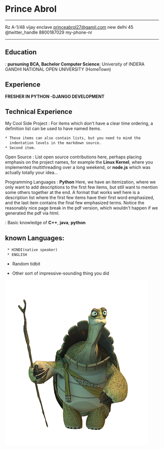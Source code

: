 Prince Abrol
============

-------------------     ----------------------------
Rz A-1/48 vijay enclave       princeabrol27@gamil.com
new delhi 45                          @twitter_handle
                               8800187029 my-phone-nr
-------------------     ----------------------------

Education
---------

:   **pursuning BCA, Bachelor Computer Science**; University of
    INDERA GANDHI NATIONAL OPEN UNIVERSITY (HomeTown)


Experience
----------

**FRESHER IN PYTHON -DJANGO DEVELOPMENT**

Technical Experience
--------------------

My Cool Side Project
:   For items which don't have a clear time ordering, a definition
    list can be used to have named items.

    * These items can also contain lists, but you need to mind the
      indentation levels in the markdown source.
    * Second item.

Open Source
:   List open source contributions here, perhaps placing emphasis on
    the project names, for example the **Linux Kernel**, where you
    implemented multithreading over a long weekend, or **node.js**
     which was actually totally
    your idea...

Programming Languages
:   **Python** Here, we have an itemization, where we only want
    to add descriptions to the first few items, but still want to
    mention some others together at the end. A format that works well
    here is a description list where the first few items have their
    first word emphasized, and the last item contains the final few
    emphasized terms. Notice the reasonably nice page break in the pdf
    version, which wouldn't happen if we generated the pdf via html.
 
:   Basic knowledge of **C++**, **java**, **python**



known Languages:
----------------------------------------

     * HINDI(native speaker)
     * ENGLISH
  

* Random tidbit

* Other sort of impressive-sounding thing you did

![here](2cd43b_e6c1002821574589953668597675b452_mv2.png)
